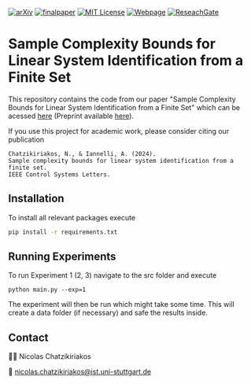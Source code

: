 <!-- PROJECT SHIELDS -->
[![arXiv][arxiv-shield]][arxiv-url]
[![finalpaper][finalpaper-shield]][finalpaper-url]
[![MIT License][license-shield]][license-url]
[![Webpage][webpage-shield]][webpage-url]
[![ReseachGate][researchgate-shield]][researchgate-url]

# Sample Complexity Bounds for Linear System Identification from a Finite Set 
This repository contains the code from our paper "Sample Complexity Bounds for Linear System Identification from a Finite Set" which can be acessed [here](https://ieeexplore.ieee.org/abstract/document/10787218) (Preprint available [here](https://arxiv.org/abs/2409.11141)). 

If you use this project for academic work, please consider citing our publication 

    Chatzikiriakos, N., & Iannelli, A. (2024). 
    Sample complexity bounds for linear system identification from a finite set. 
    IEEE Control Systems Letters.

## Installation
To install all relevant packages execute 
```bash 
pip install -r requirements.txt
```

## Running Experiments
To run Experiment 1 (2, 3) navigate to the src folder and execute 
``` terminal
python main.py --exp=1
```
The experiment will then be run which might take some time. This will create a data folder (if necessary) and safe the results inside.

## Contact
🧑‍💻 Nicolas Chatzikiriakos 

📧 [nicolas.chatzikiriakos@ist.uni-stuttgart.de](mailto:nicolas.chatzikiriakos@ist.uni-stuttgart.de)


[license-shield]: https://img.shields.io/badge/License-MIT-T?style=flat&color=blue
[license-url]: https://github.com/col-tasas/2024-bounds-finite-set-ID/blob/main/LICENSE
[finalpaper-shield]: https://img.shields.io/badge/IEEE-Paper-T?style=flat&color=blue
[finalpaper-url]: https://ieeexplore.ieee.org/abstract/document/10787218
[webpage-shield]: https://img.shields.io/badge/Webpage-Nicolas%20Chatzikiriakos-T?style=flat&logo=codementor&color=green
[webpage-url]: https://nchatzikiriakos.github.io
[arxiv-shield]: https://img.shields.io/badge/arXiv-2409.11141-t?style=flat&logo=arxiv&logoColor=white&color=red
[arxiv-url]: https://arxiv.org/abs/2409.11141
[researchgate-shield]: https://img.shields.io/badge/ResearchGate-Nicolas%20Chatzikiriakos-T?style=flat&logo=researchgate&color=darkgreen
[researchgate-url]: https://www.researchgate.net/profile/Nicolas-Chatzikiriakos
